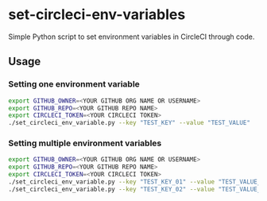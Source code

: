 # set-circleci-env-variables
Simple Python script to set environment variables in CircleCI through code.

## Usage


### Setting one environment variable

``` bash
export GITHUB_OWNER=<YOUR GITHUB ORG NAME OR USERNAME>
export GITHUB_REPO=<YOUR GITHUB REPO NAME>
export CIRCLECI_TOKEN=<YOUR CIRCLECI TOKEN>
./set_circleci_env_variable.py --key "TEST_KEY" --value "TEST_VALUE"
```

### Setting multiple environment variables

``` bash
export GITHUB_OWNER=<YOUR GITHUB ORG NAME OR USERNAME>
export GITHUB_REPO=<YOUR GITHUB REPO NAME>
export CIRCLECI_TOKEN=<YOUR CIRCLECI TOKEN>
./set_circleci_env_variable.py --key "TEST_KEY_01" --value "TEST_VALUE_01"
./set_circleci_env_variable.py --key "TEST_KEY_02" --value "TEST_VALUE_01"
```